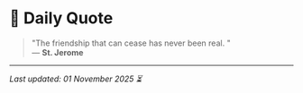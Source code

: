 # 📜 Daily Quote

> "The friendship that can cease has never been real. "  
> — **St. Jerome**

---

_Last updated: 01 November 2025 ⏳_
